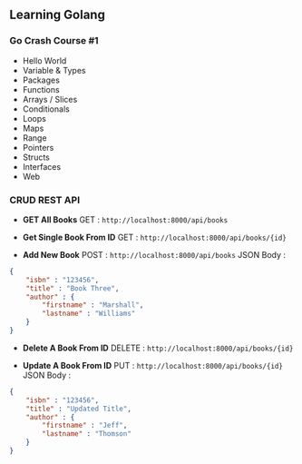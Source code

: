 ## Learning Golang

### Go Crash Course #1
- Hello World
- Variable & Types
- Packages
- Functions
- Arrays / Slices
- Conditionals
- Loops
- Maps
- Range
- Pointers
- Structs
- Interfaces
- Web

### CRUD REST API

- **GET All Books**
GET : `http://localhost:8000/api/books`

- **Get Single Book From ID**
GET : `http://localhost:8000/api/books/{id}`

- **Add New Book**
POST      : `http://localhost:8000/api/books`
JSON Body : 
```json
{
    "isbn" : "123456",
    "title" : "Book Three",
    "author" : {
        "firstname" : "Marshall",
        "lastname" : "Williams"
    }
}
```
 
- **Delete A Book From ID**
DELETE : `http://localhost:8000/api/books/{id}`

- **Update A Book From ID**
PUT       : `http://localhost:8000/api/books/{id}`
JSON Body : 
```json
{
    "isbn" : "123456",
    "title" : "Updated Title",
    "author" : {
        "firstname" : "Jeff",
        "lastname" : "Thomson"
    }
}
```
 
 
 
 
